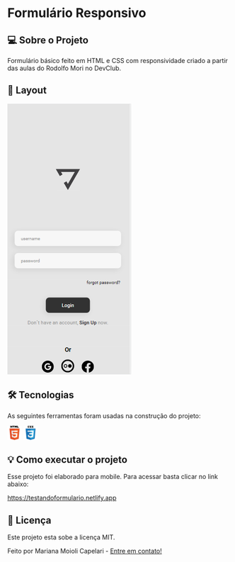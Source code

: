 # Formulário Responsivo

## 💻 Sobre o Projeto
Formulário básico feito em HTML e CSS com responsividade criado a partir das aulas do Rodolfo Mori no DevClub.

## 🎨 Layout

![image](https://github.com/marianamoiolicapelari/tela-login-devclub/blob/main/ASSETS/telalogin.png)

## 🛠 Tecnologias

As seguintes ferramentas foram usadas na construção do projeto:

<code><img height="32" src="https://raw.githubusercontent.com/github/explore/80688e429a7d4ef2fca1e82350fe8e3517d3494d/topics/html/html.png" alt="HTML5"/></code>
<code><img height="32" src="https://raw.githubusercontent.com/github/explore/80688e429a7d4ef2fca1e82350fe8e3517d3494d/topics/css/css.png" alt="CSS"/></code>

## 💡 Como executar o projeto

Esse projeto foi elaborado para mobile. Para acessar basta clicar no link abaixo:

https://testandoformulario.netlify.app

## 📝 Licença

Este projeto esta sobe a licença MIT.

Feito por Mariana Moioli Capelari - [Entre em contato!](https://www.linkedin.com/in/mariana-moioli-capelari/)
